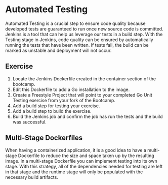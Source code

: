 # Automated Testing
Automated Testing is a crucial step to ensure code quality because developed tests are guaranteed to run once new source code is committed. Jenkins is a tool that can help us leverage our tests in a build step. With the Testing stage in Jenkins, code quality can be ensured by automatically running the tests that have been written. If tests fail, the build can be marked as unstable and deployment will not occur.

## Exercise
1. Locate the Jenkins Dockerfile created in the container section of the bootcamp.
2. Edit this Dockerfile to add a Go installation to the image.
3. Create a Freestyle Project that will point to your completed Go Unit Testing exercise from your fork of the Bootcamp.
4. Add a build step for testing your exercise.
5. Add a build step to build the exercise.
6. Build the Jenkins job and confirm the job has run the tests and the build was successful.
	
## Multi-Stage Dockerfiles
When having a containerized application, it is a good idea to have a multi-stage Dockerfile to reduce the size and space taken up by the resulting image. In a multi-stage Dockerfile you can implement testing into its own stage. With this strategy, all of the dependencies needed for testing are left in that stage and the runtime stage will only be populated with the necessary build artifacts.

